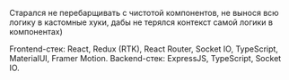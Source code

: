 Старался не перебарщивать с чистотой компонентов, не вынося всю логику в кастомные хуки, дабы не терялся контекст самой логики в компонентах)

Frontend-стек: React, Redux (RTK), React Router, Socket IO, TypeScript, MaterialUI, Framer Motion.
Backend-стек: ExpressJS, TypeScript, Socket IO.
